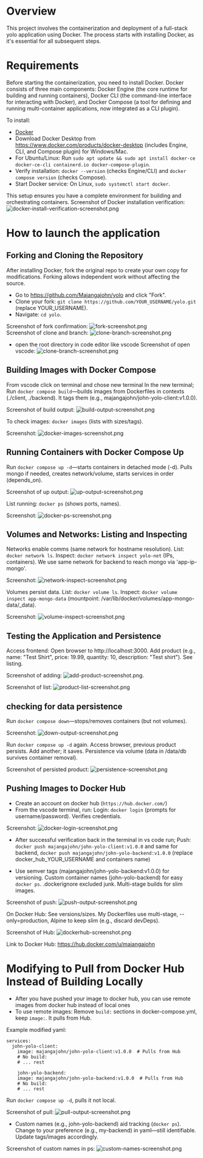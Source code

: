 # Overview
This project involves the containerization and deployment of a full-stack yolo application using Docker.
The process starts with installing Docker, as it's essential for all subsequent steps.


# Requirements
Before starting the containerization, you need to install Docker. Docker consists of three main components: Docker Engine (the core runtime for building and running containers), Docker CLI (the command-line interface for interacting with Docker), and Docker Compose (a tool for defining and running multi-container applications, now integrated as a CLI plugin).

To install:
- [Docker](https://docs.docker.com/engine/install/) 
- Download Docker Desktop from https://www.docker.com/products/docker-desktop (includes Engine, CLI, and Compose plugin) for Windows/Mac.
- For Ubuntu/Linux: Run `sudo apt update && sudo apt install docker-ce docker-ce-cli containerd.io docker-compose-plugin`.
- Verify installation: `docker --version` (checks Engine/CLI) and `docker compose version` (checks Compose).
- Start Docker service: On Linux, `sudo systemctl start docker`.

This setup ensures you have a complete environment for building and orchestrating containers.
Screenshot of Docker installation verification: ![docker-install-verification-screenshot.png](docker-install-verification-screenshot.png)


# How to launch the application 
## Forking and Cloning the Repository
After installing Docker, fork the original repo to create your own copy for modifications. Forking allows independent work without affecting the source.

- Go to https://github.com/Majangajohn/yolo and click "Fork".
- Clone your fork: `git clone https://github.com/YOUR_USERNAME/yolo.git` (replace YOUR_USERNAME).
- Navigate: `cd yolo`.

Screenshot of fork confirmation: ![fork-screenshot.png](fork-screenshot.png)  
Screenshot of clone and branch: ![clone-branch-screenshot.png](clone-branch-screenshot.png)

- open the root directory in code editor like vscode
Screenshot of open vscode: ![clone-branch-screenshot.png](clone-branch-screenshot.png)

## Building Images with Docker Compose
From vscode click on terminal and chose new terminal
In the new terminal;
Run `docker compose build`—builds images from Dockerfiles in contexts (./client, ./backend). It tags them (e.g., majangajohn/john-yolo-client:v1.0.0). 

Screenshot of build output: ![build-output-screenshot.png](build-output-screenshot.png)

To check images: `docker images` (lists with sizes/tags). 

Screenshot: ![docker-images-screenshot.png](docker-images-screenshot.png)

## Running Containers with Docker Compose Up
Run `docker compose up -d`—starts containers in detached mode (-d). 
Pulls mongo if needed, creates network/volume, starts services in order (depends_on). 

Screenshot of up output: ![up-output-screenshot.png](up-output-screenshot.png)

List running: `docker ps` (shows ports, names). 

Screenshot: ![docker-ps-screenshot.png](docker-ps-screenshot.png)

## Volumes and Networks: Listing and Inspecting
Networks enable comms (same network for hostname resolution). 
List: `docker network ls`. 
Inspect: `docker network inspect yolo-net` (IPs, containers). 
We use same network for backend to reach mongo via 'app-ip-mongo'. 

Screenshot: ![network-inspect-screenshot.png](network-inspect-screenshot.png)

Volumes persist data. List: `docker volume ls`. 
Inspect: `docker volume inspect app-mongo-data` (mountpoint: /var/lib/docker/volumes/app-mongo-data/_data). 

Screenshot: ![volume-inspect-screenshot.png](volume-inspect-screenshot.png)

## Testing the Application and Persistence
Access frontend: Open browser to http://localhost:3000. Add product (e.g., name: "Test Shirt", price: 19.99, quantity: 10, description: "Test shirt").
 See listing. 

 Screenshot of adding: ![add-product-screenshot.png](add-product-screenshot.png). 
 
 Screenshot of list: ![product-list-screenshot.png](product-list-screenshot.png)

## checking for data persistence
Run `docker compose down`—stops/removes containers (but not volumes). 

Screenshot: ![down-output-screenshot.png](down-output-screenshot.png)

Run `docker compose up -d` again. 
Access browser, previous product persists. 
Add another; it saves. 
Persistence via volume (data in /data/db survives container removal). 

Screenshot of persisted product: ![persistence-screenshot.png](persistence-screenshot.png)

## Pushing Images to Docker Hub
- Create an account on docker hub (`https://hub.docker.com/`)
- From the vscode terminal, run:
Login: `docker login` (prompts for username/password). 
Verifies credentials. 

Screenshot: ![docker-login-screenshot.png](docker-login-screenshot.png)

- After successful verification back in the terminal in vs code run;
Push: `docker push majangajohn/john-yolo-client:v1.0.0` and same for backend,
`docker push majangajohn/john-yolo-backend:v1.0.0` (replace docker_hub_YOUR_USERNAME and containers name)

- Use semver tags (majangajohn/john-yolo-backend:v1.0.0) for versioning. Custom container names (john-yolo-backend) for easy `docker ps`. .dockerignore excluded junk. Multi-stage builds for slim images.

Screenshot of push: ![push-output-screenshot.png](push-output-screenshot.png)

On Docker Hub: 
See versions/sizes. 
My Dockerfiles use multi-stage, --only=production, Alpine to keep slim (e.g., discard devDeps). 

Screenshot of Hub: ![dockerhub-screenshot.png](dockerhub-screenshot.png)

Link to Docker Hub: https://hub.docker.com/u/majangajohn

# Modifying to Pull from Docker Hub Instead of Building Locally
- After you have pushed your image to docker hub, you can use remote images from docker hub instead of local ones
- To use remote images: Remove `build:` sections in docker-compose.yml, keep `image:`. It pulls from Hub.

Example modified yaml:
```
services:
  john-yolo-client:
    image: majangajohn/john-yolo-client:v1.0.0  # Pulls from Hub
    # No build:
    # ... rest

    john-yolo-backend:
    image: majangajohn/john-yolo-backend:v1.0.0  # Pulls from Hub
    # No build:
    # ... rest
```

Run `docker compose up -d`, pulls it not local. 

Screenshot of pull: ![pull-output-screenshot.png](pull-output-screenshot.png)


- Custom names (e.g., john-yolo-backend) aid tracking (`docker ps`). Change to your preference (e.g., my-backend) in yaml—still identifiable. Update tags/images accordingly. 

Screenshot of custom names in ps: ![custom-names-screenshot.png](custom-names-screenshot.png)